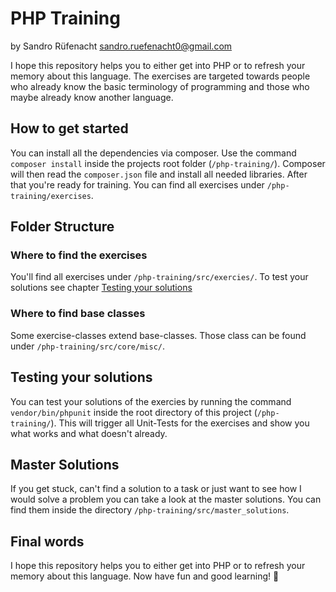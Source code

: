 # PHP Training
by Sandro Rüfenacht
<sandro.ruefenacht0@gmail.com>

I hope this repository helps you to either get into PHP or to refresh your memory about this language.
The exercises are targeted towards people who already know the basic terminology of programming and those who maybe already know another language.

## How to get started
You can install all the dependencies via composer. Use the command `composer install` inside the projects root folder (`/php-training/`).
Composer will then read the `composer.json` file and install all needed libraries.
After that you're ready for training. You can find all exercises under `/php-training/exercises`.

## Folder Structure
### Where to find the exercises
You'll find all exercises under `/php-training/src/exercies/`.
To test your solutions see chapter [Testing your solutions](#Testing-your-solutions)

### Where to find base classes
Some exercise-classes extend base-classes.
Those class can be found under `/php-training/src/core/misc/`.

## Testing your solutions
You can test your solutions of the exercies by running the command `vendor/bin/phpunit` inside the root directory of this project (`/php-training/`).
This will trigger all Unit-Tests for the exercises and show you what works and what doesn't already.

## Master Solutions
If you get stuck, can't find a solution to a task or just want to see how I would solve a problem you can take a look at the master solutions.
You can find them inside the directory `/php-training/src/master_solutions`.

## Final words
I hope this repository helps you to either get into PHP or to refresh your memory about this language.
Now have fun and good learning! 🎉
